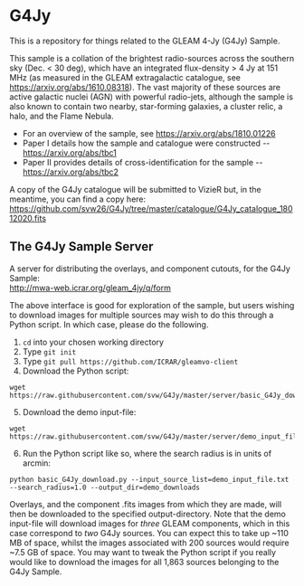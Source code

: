 # G4Jy

This is a repository for things related to the GLEAM 4-Jy (G4Jy) Sample.

This sample is a collation of the brightest radio-sources across the southern sky (Dec. < 30 deg), which have an integrated flux-density > 4 Jy at 151 MHz (as measured in the GLEAM extragalactic catalogue, see https://arxiv.org/abs/1610.08318). The vast majority of these sources are active galactic nuclei (AGN) with powerful radio-jets, although the sample is also known to contain two nearby, star-forming galaxies, a cluster relic, a halo, and the Flame Nebula.

* For an overview of the sample, see https://arxiv.org/abs/1810.01226
* Paper I details how the sample and catalogue were constructed -- https://arxiv.org/abs/tbc1
* Paper II provides details of cross-identification for the sample -- https://arxiv.org/abs/tbc2

A copy of the G4Jy catalogue will be submitted to VizieR but, in the meantime, you can find a copy here: \
https://github.com/svw26/G4Jy/tree/master/catalogue/G4Jy_catalogue_18012020.fits



## The G4Jy Sample Server

A server for distributing the overlays, and component cutouts, for the G4Jy Sample: \
http://mwa-web.icrar.org/gleam_4jy/q/form

The above interface is good for exploration of the sample, but users wishing to download images for multiple sources may wish to do this through a Python script. In which case, please do the following.

1. ```cd``` into your chosen working directory
2. Type ```git init```
3. Type ```git pull https://github.com/ICRAR/gleamvo-client```
4. Download the Python script:
```
wget https://raw.githubusercontent.com/svw/G4Jy/master/server/basic_G4Jy_download.py
```
5. Download the demo input-file: 
```
wget https://raw.githubusercontent.com/svw/G4Jy/master/server/demo_input_file.txt
```
6. Run the Python script like so, where the search radius is in units of arcmin:
```
python basic_G4Jy_download.py --input_source_list=demo_input_file.txt --search_radius=1.0 --output_dir=demo_downloads
```

Overlays, and the component .fits images from which they are made, will then be downloaded to the specified output-directory. Note that the demo input-file will download images for *three* GLEAM components, which in this case correspond to *two* G4Jy sources. You can expect this to take up ~110 MB of space, whilst the images associated with 200 sources would require ~7.5 GB of space. You may want to tweak the Python script if you really would like to download the images for all 1,863 sources belonging to the G4Jy Sample.  
 


  


